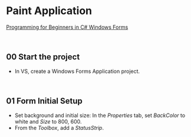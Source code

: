 # Paint Application
[Programming for Beginners in C# Windows Forms](https://www.udemy.com/programming-windows-applications-for-desktop-in-c-sharp/)

&nbsp;
## 00 Start the project
* In VS, create a Windows Forms Application project.

&nbsp;
## 01 Form Initial Setup
* Set background and initial size: In the *Properties* tab, set *BackColor* to white and *Size* to 800, 600.
* From the *Toolbox*, add a *StatusStrip*.
